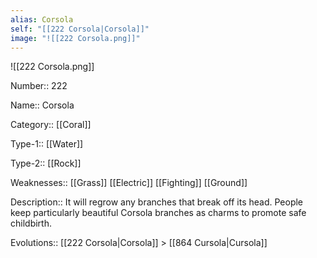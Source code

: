 ```yaml
---
alias: Corsola
self: "[[222 Corsola|Corsola]]"
image: "![[222 Corsola.png]]"
---
```


![[222 Corsola.png]]


Number:: 222

Name:: Corsola

Category:: [[Coral]]

Type-1:: [[Water]]

Type-2:: [[Rock]]

Weaknesses:: [[Grass]] [[Electric]] [[Fighting]] [[Ground]]

Description:: It will regrow any branches that break off its head. People keep particularly beautiful Corsola branches as charms to promote safe childbirth.

Evolutions:: [[222 Corsola|Corsola]] > [[864 Cursola|Cursola]]